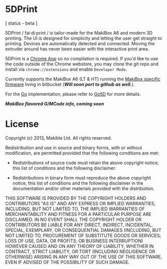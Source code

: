 5DPrint
=======
[ status - beta ]

5DPrint / fai·di·print / is tailor-made for the MakiBox A6 and modern 3D printing. 
The UI is designed for simplicity and letting the user get straight to printing. Devices are 
automatically detected and connected. Moving the extruder around has never been easier with 
the interactive print area.

5DPrint is a [Chrome App](https://www.google.com/intl/en/chrome/webstore/apps-create.html) 
so no compilation is required. If you'd like to use the code outside of the Chrome webstore, you may
clone the git repo and install via `chrome://extensions` and enable `Developer Mode`.

Currently supports the MakiBox A6 (LT & HT) running the [MakiBox specific firmware](https://bitbucket.org/makible/makibox-firmware) 
living in bitbucket (__*Will soon port to github as well.*__).

For the [Go](http://golang.org/) implementation, please refer to [Go5D](https://github.com/Makible/Go5D) 
for more details.

__*MakiBox flavored G/MCode info, coming soon*__

License
=======
Copyright (c) 2013, Makible Ltd. All rights reserved.

Redistribution and use in source and binary forms, with or without modification, are permitted 
provided that the following conditions are met:

- Redistributions of source code must retain the above copyright notice, this
  list of conditions and the following disclaimer.

- Redistributions in binary form must reproduce the above copyright notice, this
  list of conditions and the following disclaimer in the documentation and/or
  other materials provided with the distribution.

THIS SOFTWARE IS PROVIDED BY THE COPYRIGHT HOLDERS AND CONTRIBUTORS "AS IS" AND ANY EXPRESS OR 
IMPLIED WARRANTIES, INCLUDING, BUT NOT LIMITED TO, THE IMPLIED WARRANTIES OF MERCHANTABILITY AND 
FITNESS FOR A PARTICULAR PURPOSE ARE DISCLAIMED. IN NO EVENT SHALL THE COPYRIGHT HOLDER OR 
CONTRIBUTORS BE LIABLE FOR ANY DIRECT, INDIRECT, INCIDENTAL, SPECIAL, EXEMPLARY, OR CONSEQUENTIAL 
DAMAGES (INCLUDING, BUT NOT LIMITED TO, PROCUREMENT OF SUBSTITUTE GOODS OR SERVICES; LOSS OF USE, 
DATA, OR PROFITS; OR BUSINESS INTERRUPTION) HOWEVER CAUSED AND ON ANY THEORY OF LIABILITY, WHETHER 
IN CONTRACT, STRICT LIABILITY, OR TORT (INCLUDING NEGLIGENCE OR OTHERWISE) ARISING IN ANY WAY OUT 
OF THE USE OF THIS SOFTWARE, EVEN IF ADVISED OF THE POSSIBILITY OF SUCH DAMAGE.
